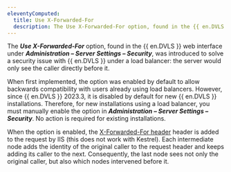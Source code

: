 ```yaml
---
eleventyComputed:
  title: Use X-Forwarded-For
  description: The Use X-Forwarded-For option, found in the {{ en.DVLS }} web interface under Administration – Server Settings – Security, was introduced to solve a security issue with {{ en.DVLS }} under a load balancer.
---
```

The ***Use X-Forwarded-For*** option, found in the {{ en.DVLS }} web interface under ***Administration – Server Settings – Security***, was introduced to solve a security issue with {{ en.DVLS }} under a load balancer: the server would only see the caller directly before it.

When first implemented, the option was enabled by default to allow backwards compatibility with users already using load balancers. However, since {{ en.DVLS }} 2023.3, it is disabled by default for new {{ en.DVLS }} installations. Therefore, for new installations using a load balancer, you must manually enable the option in ***Administration – Server Settings – Security***. No action is required for existing installations.

When the option is enabled, the [X-Forwarded-For header](https://en.wikipedia.org/wiki/X-Forwarded-For) header is added to the request by IIS (this does not work with Kestrel). Each intermediate node adds the identity of the original caller to the request header and keeps adding its caller to the next. Consequently, the last node sees not only the original caller, but also which nodes intervened before it.
